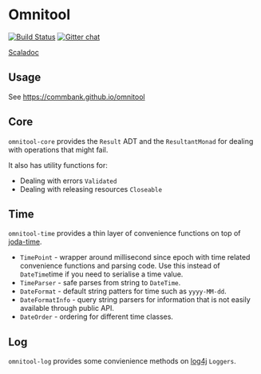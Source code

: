 # Omnitool

[![Build Status](https://travis-ci.org/CommBank/omnitool.svg?branch=master)](https://travis-ci.org/CommBank/omnitool)
[![Gitter chat](https://badges.gitter.im/CommBank.png)](https://gitter.im/CommBank)

[Scaladoc](https://commbank.github.io/omnitool/latest/api/index.html)

Usage
-----

See https://commbank.github.io/omnitool

Core
----

`omnitool-core` provides the `Result` ADT and the `ResultantMonad` for dealing with operations that
might fail.

It also has utility functions for:

* Dealing with errors `Validated`
* Dealing with releasing resources `Closeable`


Time
----

`omnitool-time` provides a thin layer of convenience functions on top of
[joda-time](http://www.joda.org/joda-time/).

* `TimePoint` - wrapper around millisecond since epoch with time related convenience functions
   and parsing code. Use this instead of `DateTime`time if you need to serialise a time value.
* `TimeParser` - safe parses from string to `DateTime`.
* `DateFormat` - default string patters for time such as `yyyy-MM-dd`.
* `DateFormatInfo` - query string parsers for information that is not easily available through public API.
* `DateOrder` - ordering for different time classes.


Log
---

`omnitool-log` provides some convienience methods on [log4j](http://logging.apache.org/log4j/1.2/) `Loggers`.

